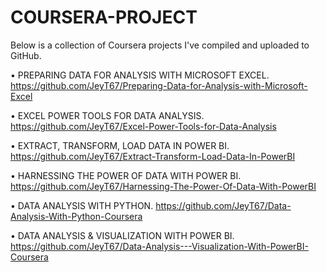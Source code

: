 # COURSERA-PROJECT

Below is a collection of Coursera projects I've compiled and uploaded to GitHub.

• PREPARING DATA FOR ANALYSIS WITH MICROSOFT EXCEL. https://github.com/JeyT67/Preparing-Data-for-Analysis-with-Microsoft-Excel

• EXCEL POWER TOOLS FOR DATA ANALYSIS. https://github.com/JeyT67/Excel-Power-Tools-for-Data-Analysis

• EXTRACT, TRANSFORM, LOAD DATA IN POWER BI. https://github.com/JeyT67/Extract-Transform-Load-Data-In-PowerBI

• HARNESSING THE POWER OF DATA WITH POWER BI. https://github.com/JeyT67/Harnessing-The-Power-Of-Data-With-PowerBI

• DATA ANALYSIS WITH PYTHON. https://github.com/JeyT67/Data-Analysis-With-Python-Coursera

• DATA ANALYSIS & VISUALIZATION WITH POWER BI. https://github.com/JeyT67/Data-Analysis---Visualization-With-PowerBI-Coursera

